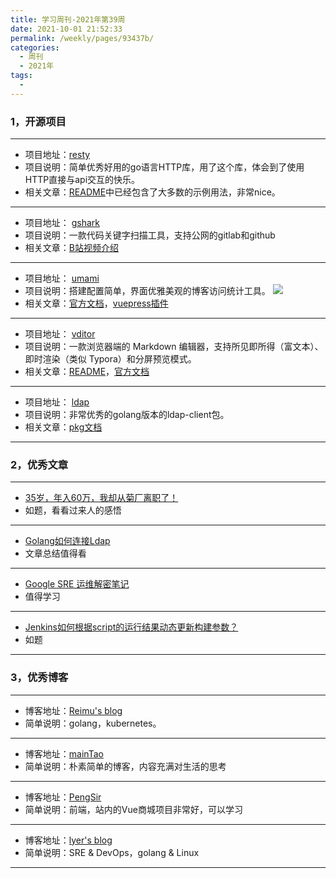 ```yaml
---
title: 学习周刊-2021年第39周
date: 2021-10-01 21:52:33
permalink: /weekly/pages/93437b/
categories:
  - 周刊
  - 2021年
tags:
  - 
---
```



### **1，开源项目**

---

- 项目地址：[resty](https://github.com/go-resty/resty)
- 项目说明：简单优秀好用的go语言HTTP库，用了这个库，体会到了使用HTTP直接与api交互的快乐。
- 相关文章：[README](https://github.com/go-resty/resty/blob/master/README.md)中已经包含了大多数的示例用法，非常nice。

---

- 项目地址： [gshark](https://github.com/madneal/gshark)
- 项目说明：一款代码关键字扫描工具，支持公网的gitlab和github
- 相关文章：[B站视频介绍](https://www.bilibili.com/video/BV1Py4y1s7ap/)

---

- 项目地址：  [umami](https://github.com/mikecao/umami)
- 项目说明：搭建配置简单，界面优雅美观的博客访问统计工具。
 ![](http://t.eryajf.net/imgs/2021/09/88e84cec2868ab40.png)
- 相关文章：[官方文档](https://umami.is/)，[vuepress插件](https://github.com/spekulatius/vuepress-plugin-umami)

---

- 项目地址： [vditor](https://github.com/Vanessa219/vditor)
- 项目说明：一款浏览器端的 Markdown 编辑器，支持所见即所得（富文本）、即时渲染（类似 Typora）和分屏预览模式。
- 相关文章：[README](https://github.com/Vanessa219/vditor/blob/master/README.md)，[官方文档](https://b3log.org/vditor/)

---

- 项目地址： [ldap](https://github.com/go-ldap/ldap)
- 项目说明：非常优秀的golang版本的ldap-client包。
- 相关文章：[pkg文档](https://pkg.go.dev/github.com/go-ldap/ldap/v3)

---



###  2，优秀文章

---

-  [35岁，年入60万，我却从菊厂离职了！](https://mp.weixin.qq.com/s/SapAPsV-vvvB0JM2X6MQLQ)
- 如题，看看过来人的感悟

----

-  [Golang如何连接Ldap](https://www.php.cn/be/go/477118.html)
- 文章总结值得看

---

- [Google SRE 运维解密笔记](https://painso.com/posts/tech/2020/google-sre-how/)
- 值得学习

---

- [Jenkins如何根据script的运行结果动态更新构建参数？](https://devopsme.cn/qa/2428.html)
- 如题

---

### **3，优秀博客**

---

- 博客地址：[Reimu's blog](https://blog.k8s.li/)
- 简单说明：golang，kubernetes。

----

- 博客地址：[mainTao](https://maintao.com/)
- 简单说明：朴素简单的博客，内容充满对生活的思考

---

- 博客地址：[PengSir](https://www.bookbook.cc/)
- 简单说明：前端，站内的Vue商城项目非常好，可以学习

---

- 博客地址：[lyer's blog](https://biningo.github.io/)
- 简单说明：SRE & DevOps，golang & Linux

---